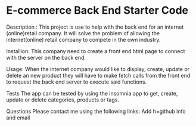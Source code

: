 # E-commerce Back End Starter Code

Description :
This project is use to help with the back end for an internet (online)retail company. It will solve the problem of allowing the internet(online) retail company to compete in the own industry.

Installion:
This company need to create a front end html page to connect with the server on the back end.

Usage:
When the internet company would like to display, create, update or delete an new product they will have to make fetch calls from the front end to request the back end server to execute said functions. 

Tests
The app can be tested by using the insomnia app to get, create, update or delete categories, products or tags.

Questions
Please contact me using the following links:
Add h=github info and email



